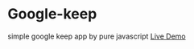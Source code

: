 # Google-keep
simple google keep app by pure javascript
<a href="https://sagormiah.github.io/Google-keep/">Live Demo</a>
